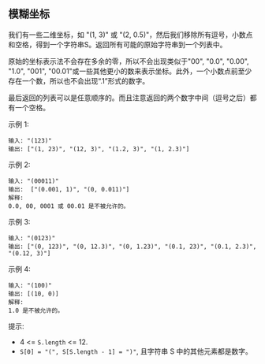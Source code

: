 ## 模糊坐标

我们有一些二维坐标，如 "(1, 3)" 或 "(2, 0.5)"，然后我们移除所有逗号，小数点和空格，得到一个字符串S。返回所有可能的原始字符串到一个列表中。

原始的坐标表示法不会存在多余的零，所以不会出现类似于"00", "0.0", "0.00", "1.0", "001", "00.01"或一些其他更小的数来表示坐标。此外，一个小数点前至少存在一个数，所以也不会出现“.1”形式的数字。

最后返回的列表可以是任意顺序的。而且注意返回的两个数字中间（逗号之后）都有一个空格。

示例 1:

```
输入: "(123)"
输出: ["(1, 23)", "(12, 3)", "(1.2, 3)", "(1, 2.3)"]
```

示例 2:

```
输入: "(00011)"
输出:  ["(0.001, 1)", "(0, 0.011)"]
解释:
0.0, 00, 0001 或 00.01 是不被允许的。
```

示例 3:

```
输入: "(0123)"
输出: ["(0, 123)", "(0, 12.3)", "(0, 1.23)", "(0.1, 23)", "(0.1, 2.3)", "(0.12, 3)"]
```

示例 4:

```
输入: "(100)"
输出: [(10, 0)]
解释:
1.0 是不被允许的。
```

提示:

* 4 <= `S.length` <= 12.
* `S[0] = "(", S[S.length - 1] = ")"`, 且字符串 S 中的其他元素都是数字。